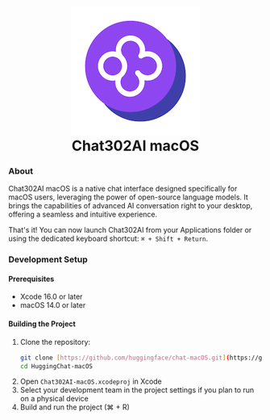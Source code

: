 <p align="center" style="margin-bottom: 0;">
  <img src="assets/banner.png" alt="Chat302AI macOS">
</p>
<h1 align="center" style="margin-top: 0;">Chat302AI macOS</h1>
 

### About
Chat302AI macOS is a native chat interface designed specifically for macOS users, leveraging the power of open-source language models. It brings the capabilities of advanced AI conversation right to your desktop, offering a seamless and intuitive experience.
 
 

That's it! You can now launch Chat302AI from your Applications folder or using the dedicated keyboard shortcut: `⌘ + Shift + Return`.

### Development Setup
#### Prerequisites
- Xcode 16.0 or later
- macOS 14.0 or later

#### Building the Project
1. Clone the repository:
   ```bash
   git clone [https://github.com/huggingface/chat-macOS.git](https://github.com/302ai/chat-macos)
   cd HuggingChat-macOS
   ```
2. Open `Chat302AI-macOS.xcodeproj` in Xcode
3. Select your development team in the project settings if you plan to run on a physical device
4. Build and run the project (⌘ + R)
 
